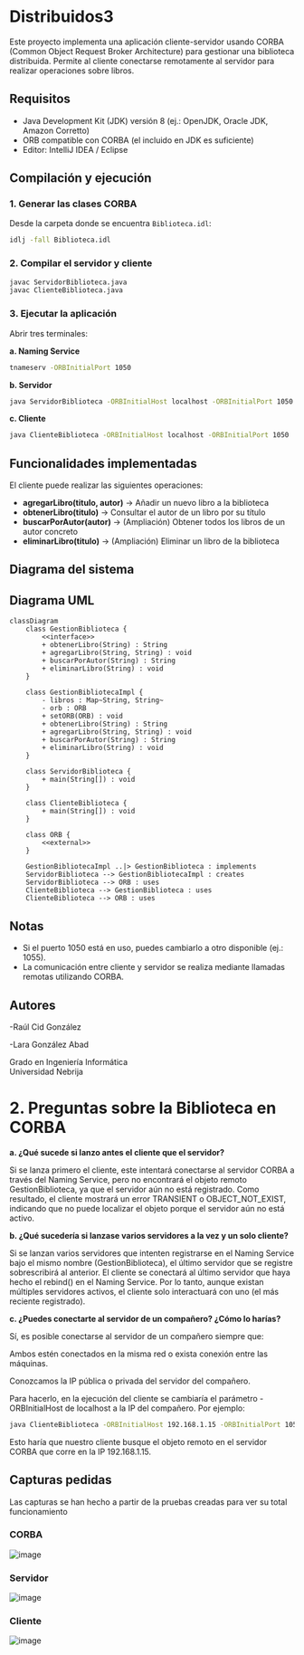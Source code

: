 # Distribuidos3

Este proyecto implementa una aplicación cliente-servidor usando CORBA (Common Object Request Broker Architecture) para gestionar una biblioteca distribuida. Permite al cliente conectarse remotamente al servidor para realizar operaciones sobre libros.

## Requisitos

- Java Development Kit (JDK) versión 8 (ej.: OpenJDK, Oracle JDK, Amazon Corretto)
- ORB compatible con CORBA (el incluido en JDK es suficiente)
- Editor: IntelliJ IDEA / Eclipse

## Compilación y ejecución

### 1️. Generar las clases CORBA

Desde la carpeta donde se encuentra `Biblioteca.idl`:

```bash
idlj -fall Biblioteca.idl
```

### 2️. Compilar el servidor y cliente

```bash
javac ServidorBiblioteca.java
javac ClienteBiblioteca.java
```

### 3️. Ejecutar la aplicación

Abrir tres terminales:

**a. Naming Service**

```bash
tnameserv -ORBInitialPort 1050
```

**b. Servidor**

```bash
java ServidorBiblioteca -ORBInitialHost localhost -ORBInitialPort 1050
```

**c. Cliente**

```bash
java ClienteBiblioteca -ORBInitialHost localhost -ORBInitialPort 1050
```

## Funcionalidades implementadas

El cliente puede realizar las siguientes operaciones:

- **agregarLibro(titulo, autor)** → Añadir un nuevo libro a la biblioteca
- **obtenerLibro(titulo)** → Consultar el autor de un libro por su título
- **buscarPorAutor(autor)** → (Ampliación) Obtener todos los libros de un autor concreto
- **eliminarLibro(titulo)** → (Ampliación) Eliminar un libro de la biblioteca

## Diagrama del sistema

## Diagrama UML

```mermaid
classDiagram
    class GestionBiblioteca {
        <<interface>>
        + obtenerLibro(String) : String
        + agregarLibro(String, String) : void
        + buscarPorAutor(String) : String
        + eliminarLibro(String) : void
    }

    class GestionBibliotecaImpl {
        - libros : Map~String, String~
        - orb : ORB
        + setORB(ORB) : void
        + obtenerLibro(String) : String
        + agregarLibro(String, String) : void
        + buscarPorAutor(String) : String
        + eliminarLibro(String) : void
    }

    class ServidorBiblioteca {
        + main(String[]) : void
    }

    class ClienteBiblioteca {
        + main(String[]) : void
    }

    class ORB {
        <<external>>
    }

    GestionBibliotecaImpl ..|> GestionBiblioteca : implements
    ServidorBiblioteca --> GestionBibliotecaImpl : creates
    ServidorBiblioteca --> ORB : uses
    ClienteBiblioteca --> GestionBiblioteca : uses
    ClienteBiblioteca --> ORB : uses
```



## Notas

- Si el puerto 1050 está en uso, puedes cambiarlo a otro disponible (ej.: 1055).
- La comunicación entre cliente y servidor se realiza mediante llamadas remotas utilizando CORBA.

## Autores

-Raúl Cid González

-Lara González Abad

Grado en Ingeniería Informática  
Universidad Nebrija


# 2. Preguntas sobre la Biblioteca en CORBA
**a. ¿Qué sucede si lanzo antes el cliente que el servidor?**

Si se lanza primero el cliente, este intentará conectarse al servidor CORBA a través del Naming Service, pero no encontrará el objeto remoto GestionBiblioteca, ya que el servidor aún no está registrado.
Como resultado, el cliente mostrará un error TRANSIENT o OBJECT_NOT_EXIST, indicando que no puede localizar el objeto porque el servidor aún no está activo.

**b. ¿Qué sucedería si lanzase varios servidores a la vez y un solo cliente?**

Si se lanzan varios servidores que intenten registrarse en el Naming Service bajo el mismo nombre (GestionBiblioteca), el último servidor que se registre sobrescribirá al anterior.
El cliente se conectará al último servidor que haya hecho el rebind() en el Naming Service.
Por lo tanto, aunque existan múltiples servidores activos, el cliente solo interactuará con uno (el más reciente registrado).

**c. ¿Puedes conectarte al servidor de un compañero? ¿Cómo lo harías?**

Sí, es posible conectarse al servidor de un compañero siempre que:

Ambos estén conectados en la misma red o exista conexión entre las máquinas.

Conozcamos la IP pública o privada del servidor del compañero.

Para hacerlo, en la ejecución del cliente se cambiaría el parámetro -ORBInitialHost de localhost a la IP del compañero. Por ejemplo:

```bash
java ClienteBiblioteca -ORBInitialHost 192.168.1.15 -ORBInitialPort 1050
```

Esto haría que nuestro cliente busque el objeto remoto en el servidor CORBA que corre en la IP 192.168.1.15.

## Capturas pedidas
Las capturas se han hecho a partir de la pruebas creadas para ver su total funcionamiento

### CORBA
![image](https://github.com/user-attachments/assets/1adbf678-7078-46ef-b9e5-95677bfc2aba)


### Servidor
![image](https://github.com/user-attachments/assets/e866ec17-94ac-4e3b-bbfc-62a769dbd02e)


### Cliente
![image](https://github.com/user-attachments/assets/c96cd64f-d8fd-40e0-b2db-0a43a8e60a4f)


